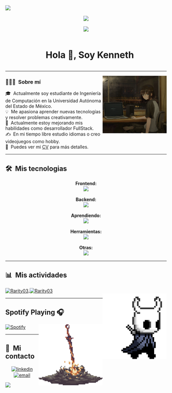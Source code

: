 <img src="https://user-images.githubusercontent.com/73097560/115834477-dbab4500-a447-11eb-908a-139a6edaec5c.gif">

<p align="center">
  <a href="https://github.com/DenverCoder1/readme-typing-svg">
    <img src="https://readme-typing-svg.herokuapp.com?lines=Computer+Engineer;Full+Stack+Web+Developer;Freelancer;Languages%20|%20Video game development%20Enthusiastic;Always%20learning%20new%20things&center=true&width=600&height=45">
  </a>
</p>

<p align="center">
  <a href="https://github.com/DenverCoder1/readme-typing-svg">
    <img src="https://readme-typing-svg.herokuapp.com?lines=Computer+Science+Student;Full+Stack+Web+Developer;Freelancer;DS%20|%20AI%20|%20ML%20Enthusiastic;Always%20learning%20new%20things&center=true&width=380&height=45">
  </a>
</p>

<div id="user-content-toc">
  <ul align="center">
    <summary><h1 style="display: inline-block">Hola 👋, Soy Kenneth</h1></summary>
  </ul>
</div>

---

<img align="right" src="https://github.com/I-am-vishalmaurya/I-am-vishalmaurya/blob/main/cropped_image.png" width="200" />

### 👨🏻‍💻 &nbsp;Sobre mí

🎓 &nbsp;Actualmente soy estudiante de Ingeniería de Computación en la Universidad Autónoma del Estado de México.\
💡 &nbsp;Me apasiona aprender nuevas tecnologías y resolver problemas creativamente.\
🌱 &nbsp;Actualmente estoy mejorando mis habilidades como desarrollador FullStack.\
✍️ &nbsp;En mi tiempo libre estudio idiomas o creo videojuegos como hobby.\
📄 &nbsp;Puedes ver mi [CV](https://www.adityavsingh.com/resume.html) para más detalles.

---



## 🛠 &nbsp;Mis tecnologias

<!-- Frontend -->
<p align="center">
  <b>Frontend:</b><br>
  <a href="https://skillicons.dev">
    <img src="https://skillicons.dev/icons?i=html,css,js,react,tailwind&perline=10" />
  </a>
</p>

<!-- Backend -->
<p align="center">
  <b>Backend:</b><br>
  <a href="https://skillicons.dev">
    <img src="https://skillicons.dev/icons?i=nodejs,express,mongodb,postgres&perline=10" />
  </a>
</p>

<!-- Aprendiendo -->
<p align="center">
  <b>Aprendiendo:</b><br>
  <a href="https://skillicons.dev">
    <img src="https://skillicons.dev/icons?i=astro,docker,mysql&perline=10" />
  </a>
</p>

<!-- Herramientas -->
<p align="center">
  <b>Herramientas:</b><br>
  <a href="https://skillicons.dev">
    <img src="https://skillicons.dev/icons?i=github,git,vscode,npm&perline=10" />
  </a>
</p>

<p align="center">
  <b>Otras:</b><br>
  <a href="https://skillicons.dev">
    <img src="https://skillicons.dev/icons?i=py,java,unity,c#&perline=10" />
  </a>
</p> 

---

## 📊 &nbsp;Mis actividades
<div>
  <a href="https://github.com/Rarity03">
    <img width=450 height=170 align="center" alt="Rarity03" src="https://github-readme-stats.vercel.app/api?username=Rarity03&theme=midnight-purple&show_icons=true&bg_color=0D1117&hide_border=true&count_private=true" />
  </a>
  <a href="https://github.com/Rarity03">
    <img align="center" alt="Rarity03" src="https://github-readme-stats.vercel.app/api/top-langs/?username=Rarity03&theme=midnight-purple&layout=compact&bg_color=0D1117&hide_border=true&count_private=true" />
  </a>
</div>
<img src="https://raw.githubusercontent.com/TanZng/TanZng/master/assets/hollor_knight3.gif" width="200" align="right" />

---

## Spotify Playing 🎧

[![Spotify](https://spotify-player-plum.vercel.app/api/spotify)](https://open.spotify.com/user/jncmt2h3ysef165nzkkw5brhy)
<img src="https://raw.githubusercontent.com/TanZng/TanZng/master/assets/bonefire.gif" width="200" align="right" />

---

## 🤝 &nbsp;Mi contacto

<p align="center">
  <a href="https://www.linkedin.com/in/kenneth-mendoza-pliego-7132b7173" target="_blank">
    <img align="center" src="https://user-images.githubusercontent.com/88904952/234979284-68c11d7f-1acc-4f0c-ac78-044e1037d7b0.png" alt="linkedin" height="50" width="50" />
  </a>
  <a href="mailto:kennethkael@gmail.com" target="_blank">
    <img align="center" src="https://www.svgrepo.com/show/424662/email-newsletter-subscription.svg" alt="email" height="50" width="50" />
  </a>
</p>


<img src="https://user-images.githubusercontent.com/73097560/115834477-dbab4500-a447-11eb-908a-139a6edaec5c.gif">

